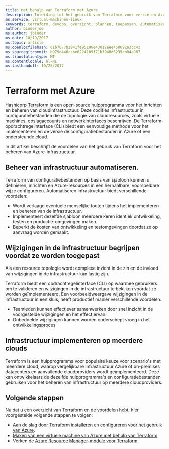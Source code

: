 ```yaml
---
title: Met behulp van Terraform met Azure
description: Inleiding tot het gebruik van Terraform voor versie en Azure-infrastructuur te implementeren.
ms.service: virtual-machines-linux
keywords: terraform, devops, overzicht, plannen, toepassen, automatiseren
author: binderjoe
ms.author: jbinder
ms.date: 10/19/2017
ms.topic: article
ms.openlocfilehash: 61b7677b2941fe95106e43012eee458692a3cc43
ms.sourcegitcommit: b979d446ccbe0224109f71b3948d6235eb04a967
ms.translationtype: MT
ms.contentlocale: nl-NL
ms.lasthandoff: 10/25/2017
---
```

# <a name="terraform-with-azure"></a>Terraform met Azure

[Hashicorp Terraform](https://www.terraform.io/) is een open-source hulpprogramma voor het inrichten en beheren van cloudinfrastructuur. Deze codifies infrastructuur in configuratiebestanden die de topologie van cloudresources, zoals virtuele machines, opslagaccounts en netwerkinterfaces beschrijven. De Terraform-opdrachtregelinterface (CLI) biedt een eenvoudige methode voor het implementeren en de versie de configuratiebestanden in Azure of een ondersteunde cloud.

In dit artikel beschrijft de voordelen van het gebruik van Terraform voor het beheren van Azure-infrastructuur.

## <a name="automate-infrastructure-management"></a>Beheer van infrastructuur automatiseren.

Terraform van configuratiebestanden op basis van sjabloon kunnen u definiëren, inrichten en Azure-resources in een herhaalbare, voorspelbare wijze configureren. Automatiseren infrastructuur biedt verschillende voordelen:

- Wordt verlaagd eventuele menselijke fouten tijdens het implementeren en beheren van de infrastructuur.
- Implementeert dezelfde sjabloon meerdere keren identiek ontwikkeling, testen en productie-omgevingen maken.
- Beperkt de kosten van ontwikkeling en testomgevingen doordat ze op aanvraag worden gemaakt.

## <a name="understand-infrastructure-changes-before-they-are-applied"></a>Wijzigingen in de infrastructuur begrijpen voordat ze worden toegepast 

Als een resource topologie wordt complexe inzicht in de zin en de invloed van wijzigingen in de infrastructuur kan lastig zijn.

Terraform biedt een opdrachtregelinterface (CLI) op waarmee gebruikers om te valideren en wijzigingen in de infrastructuur te bekijken voordat ze worden geïmplementeerd. Een voorbeeldweergave wijzigingen in de infrastructuur in een kluis, heeft productief manier verschillende voordelen:
- Teamleden kunnen effectiever samenwerken door snel inzicht in de voorgestelde wijzigingen en het effect ervan.
- Onbedoelde wijzigingen kunnen worden onderschept vroeg in het ontwikkelingsproces


## <a name="deploy-infrastructure-to-multiple-clouds"></a>Infrastructuur implementeren op meerdere clouds

Terraform is een hulpprogramma voor populaire keuze voor scenario's met meerdere cloud, waarop vergelijkbare infrastructuur Azure of on-premises datacenters en aanvullende cloudproviders wordt geïmplementeerd. Deze kan ontwikkelaars de dezelfde hulpprogramma's en configuratiebestanden gebruiken voor het beheren van infrastructuur op meerdere cloudproviders.

## <a name="next-steps"></a>Volgende stappen

Nu dat u een overzicht van Terraform en de voordelen hebt, hier voorgestelde volgende stappen te volgen:

- Aan de slag door [Terraform installeren en configureren voor het gebruik van Azure](https://docs.microsoft.com/en-us/azure/virtual-machines/linux/terraform-install-configure).
- [Maken van een virtuele machine van Azure met behulp van Terraform](https://docs.microsoft.com/en-us/azure/virtual-machines/linux/terraform-create-complete-vm)
- Verken de [Azure Resource Manager-module voor Terraform](https://www.terraform.io/docs/providers/azurerm/) 